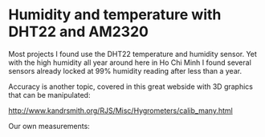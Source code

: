 # Humidity and temperature with DHT22 and AM2320

Most projects I found use the DHT22 temperature and humidity sensor. Yet with the high humidity all year around here in Ho Chi Minh I found several sensors already locked at 99% humidity reading after less than a year.

Accuracy is another topic, covered in this great webside with 3D graphics that can be manipulated:

http://www.kandrsmith.org/RJS/Misc/Hygrometers/calib_many.html 

Our own measurements:

